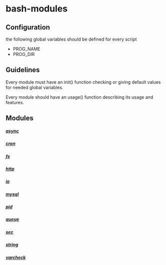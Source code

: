 # bash-modules

## Configuration

the following global variables should be defined for every script

* PROG_NAME
* PROG_DIR

## Guidelines

Every module must have an init() function checking or giving default values for needed global variables.

Every module should have an usage() function describing its usage and features.

## Modules

##### [async](./async/README.md)

##### [cron](./cron/README.md)

##### [fs](./fs/README.md)

##### [http](./http/README.md)

##### [io](./io/README.md)

##### [mysql](./mysql/README.md)

##### [pid](./pid/README.md)

##### [queue](./queue/README.md)

##### [sec](./sec/README.md)

##### [string](./string/README.md)

##### [varcheck](./varcheck/README.md)